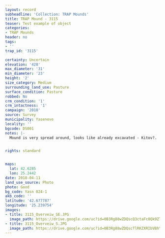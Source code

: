 ```yaml
---
layout: record
subheadline: 'Collection: TRAP Mounds'
title: TRAP Mound - 3115
teaser: Test example of object
categories:
- TRAP Mounds
header: no
tags:
- ''
trap_id: '3115'

certainty: Uncertain
elevation: '428'
max_diameter: '31'
min_diameter: '23'
height: '2'
size_category: Medium
surrounding_land_use: Pasture
surface_condition: Pasture
robbed: No
crm_condition: '1'
crm_intactness: '1'
campaign: '2010'
source: Survey
municipality: Yasenovo
locality: ''
bgcode: DS001
notes: |-
  Mound is very spread around, looks like already excavated - Kitov?.


rights: standard


maps:
  lat: 42.6285
  lon: 25.2442
date: 2018-04-11
land_use_source: Photo
photo: Good
bg_code: Yasn 024-1
akb_code: ''
latitude: '42.677787'
longitude: '25.239754'
images:
- title: 3115_Overveiw_SE.JPG
  image_path: https://drive.google.com/uc?id=0B3Rg88wZDQscQ3ctaFc0Qk9ZTVE
- title: 3115_Overveiw_S.JPG
  image_path: https://drive.google.com/uc?id=0B3Rg88wZDQscTlRKZXRIbVBhYTg
---
```

